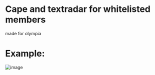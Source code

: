# Cape and textradar for whitelisted members

made for olympia

# Example:
![image](https://user-images.githubusercontent.com/53373788/181871333-0a7ffda9-0fcd-4abb-aef0-c11eae4c8f09.png)


